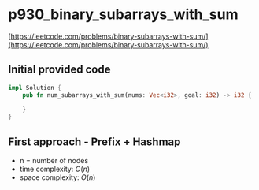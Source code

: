 # p930_binary_subarrays_with_sum
[https://leetcode.com/problems/binary-subarrays-with-sum/](https://leetcode.com/problems/binary-subarrays-with-sum/)

## Initial provided code
```Rust
impl Solution {
    pub fn num_subarrays_with_sum(nums: Vec<i32>, goal: i32) -> i32 {
        
    }
}
```

## First approach - Prefix + Hashmap

- n = number of nodes
- time complexity: $O(n)$
- space complexity: $O(n)$
